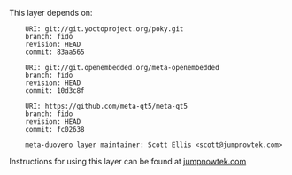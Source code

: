 This layer depends on:

        URI: git://git.yoctoproject.org/poky.git
        branch: fido 
        revision: HEAD
        commit: 83aa565 

        URI: git://git.openembedded.org/meta-openembedded
        branch: fido 
        revision: HEAD
        commit: 10d3c8f 

        URI: https://github.com/meta-qt5/meta-qt5
        branch: fido
        revision: HEAD
        commit: fc02638 

        meta-duovero layer maintainer: Scott Ellis <scott@jumpnowtek.com>

Instructions for using this layer can be found at [jumpnowtek.com][duovero-yocto-build]

[duovero-yocto-build]: http://www.jumpnowtek.com/yocto/Duovero-Systems-with-Yocto.html
